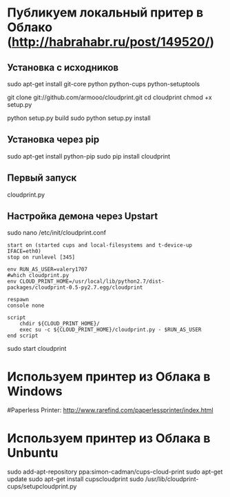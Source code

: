 # Публикуем локальный притер в Облако (http://habrahabr.ru/post/149520/)

## Установка с исходников
sudo apt-get install git-core python python-cups python-setuptools

git clone git://github.com/armooo/cloudprint.git
cd cloudprint
chmod +x setup.py

python setup.py build
sudo python setup.py install

## Установка через pip
sudo apt-get install python-pip
sudo pip install cloudprint

## Первый запуск

cloudprint.py

## Настройка демона через Upstart

sudo nano /etc/init/cloudprint.conf
```
start on (started cups and local-filesystems and t-device-up IFACE=eth0)
stop on runlevel [345]

env RUN_AS_USER=valery1707
#which cloudprint.py
env CLOUD_PRINT_HOME=/usr/local/lib/python2.7/dist-packages/cloudprint-0.5-py2.7.egg/cloudprint

respawn
console none

script
	chdir ${CLOUD_PRINT_HOME}/
	exec su -c ${CLOUD_PRINT_HOME}/cloudprint.py - $RUN_AS_USER
end script
```
sudo start cloudprint


# Используем принтер из Облака в Windows
#Paperless Printer: http://www.rarefind.com/paperlessprinter/index.html

# Используем принтер из Облака в Unbuntu
sudo add-apt-repository ppa:simon-cadman/cups-cloud-print
sudo apt-get update
sudo apt-get install cupscloudprint
sudo /usr/lib/cloudprint-cups/setupcloudprint.py
